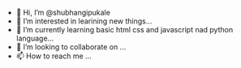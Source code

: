 - 👋 Hi, I’m @shubhangipukale
- 👀 I’m interested in learining new things...
- 🌱 I’m currently learning basic html css and javascript nad python language...
- 💞️ I’m looking to collaborate on  ...
- 📫 How to reach me ...

<!---
shubhangipukale/shubhangipukale is a ✨ special ✨ repository because its `README.md` (this file) appears on your GitHub profile.
You can click the Preview link to take a look at your changes.
--->
